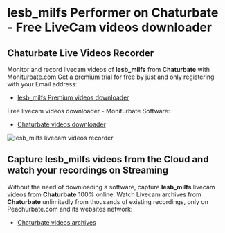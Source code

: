 # lesb_milfs Performer on Chaturbate - Free LiveCam videos downloader

## Chaturbate Live Videos Recorder

Monitor and record livecam videos of **lesb_milfs** from **Chaturbate** with Moniturbate.com
Get a premium trial for free by just and only registering with your Email address:
* [lesb_milfs Premium videos downloader](https://moniturbate.com/request-demo-licence-key.html)

Free livecam videos downloader - Moniturbate Software:
* [Chaturbate videos downloader](https://moniturbate.com/moniturbate-download-software.html)

![lesb_milfs livecam videos recorder](https://peachurnet.com/templates/moniturbate-software.png)


## Capture lesb_milfs videos from the Cloud and watch your recordings on Streaming

Without the need of downloading a software, capture **lesb_milfs** livecam videos from **Chaturbate** 100% online.
Watch Livecam archives from **Chaturbate** unlimitedly from thousands of existing recordings, only on Peachurbate.com and its websites network:
* [Chaturbate videos archives](https://peachurnet.com/)